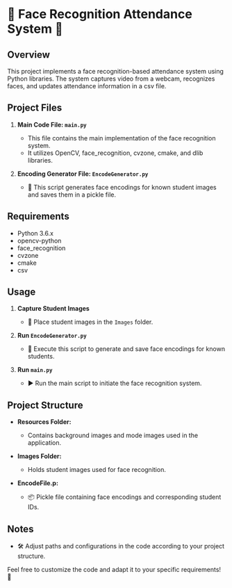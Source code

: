 # 🌟 Face Recognition Attendance System 🌟

## Overview

This project implements a face recognition-based attendance system using Python libraries. The system captures video from a webcam, recognizes faces, and updates attendance information in a csv file. 
## Project Files

1. **Main Code File: `main.py`**
   - This file contains the main implementation of the face recognition system.
   - It utilizes OpenCV, face_recognition, cvzone, cmake, and dlib libraries.

2. **Encoding Generator File: `EncodeGenerator.py`**
   - 🚀 This script generates face encodings for known student images and saves them in a pickle file.
   
## Requirements

- Python 3.6.x
- opencv-python
- face_recognition
- cvzone
- cmake
- csv

## Usage

1. **Capture Student Images**
   - 📸 Place student images in the `Images` folder.

3. **Run `EncodeGenerator.py`**
   - 🚀 Execute this script to generate and save face encodings for known students.

4. **Run `main.py`**
   - ▶️ Run the main script to initiate the face recognition system.

## Project Structure

- **Resources Folder:**
  - Contains background images and mode images used in the application.

- **Images Folder:**
  - Holds student images used for face recognition.

- **EncodeFile.p:**
  - 📦 Pickle file containing face encodings and corresponding student IDs.

## Notes
- 🛠️ Adjust paths and configurations in the code according to your project structure.

Feel free to customize the code and adapt it to your specific requirements! 🚀
